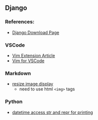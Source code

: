 ## Django
### References:
* [Django Download Page](https://www.djangoproject.com/download/)


### VSCode
* [Vim Extension Article](https://revelry.co/vim-vs-code/)
* [Vim for VSCode](https://marketplace.visualstudio.com/items?itemName=vscodevim.vim)

### Markdown
* [resize image display](https://gist.github.com/uupaa/f77d2bcf4dc7a294d109)
	* need to use html `<img>` tags

### Python 
* [datetime access str and repr for printing](https://stackoverflow.com/questions/311627/how-to-print-a-date-in-a-regular-format)

<!--stackedit_data:
eyJoaXN0b3J5IjpbNTM3MDMyMTI3LC0xNDg5ODIzNzkxLC05MD
M5MTk0MjddfQ==
-->